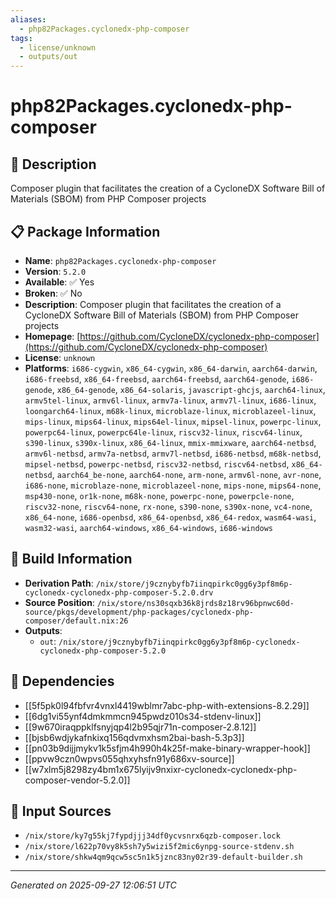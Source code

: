 ```yaml
---
aliases:
  - php82Packages.cyclonedx-php-composer
tags:
  - license/unknown
  - outputs/out
---
```


# php82Packages.cyclonedx-php-composer

## 📝 Description

Composer plugin that facilitates the creation of a CycloneDX Software Bill of Materials (SBOM) from PHP Composer projects

## 📋 Package Information

- **Name**: `php82Packages.cyclonedx-php-composer`
- **Version**: `5.2.0`
- **Available**: ✅ Yes
- **Broken**: ✅ No
- **Description**: Composer plugin that facilitates the creation of a CycloneDX Software Bill of Materials (SBOM) from PHP Composer projects
- **Homepage**: [https://github.com/CycloneDX/cyclonedx-php-composer](https://github.com/CycloneDX/cyclonedx-php-composer)
- **License**: `unknown`
- **Platforms**: `i686-cygwin`, `x86_64-cygwin`, `x86_64-darwin`, `aarch64-darwin`, `i686-freebsd`, `x86_64-freebsd`, `aarch64-freebsd`, `aarch64-genode`, `i686-genode`, `x86_64-genode`, `x86_64-solaris`, `javascript-ghcjs`, `aarch64-linux`, `armv5tel-linux`, `armv6l-linux`, `armv7a-linux`, `armv7l-linux`, `i686-linux`, `loongarch64-linux`, `m68k-linux`, `microblaze-linux`, `microblazeel-linux`, `mips-linux`, `mips64-linux`, `mips64el-linux`, `mipsel-linux`, `powerpc-linux`, `powerpc64-linux`, `powerpc64le-linux`, `riscv32-linux`, `riscv64-linux`, `s390-linux`, `s390x-linux`, `x86_64-linux`, `mmix-mmixware`, `aarch64-netbsd`, `armv6l-netbsd`, `armv7a-netbsd`, `armv7l-netbsd`, `i686-netbsd`, `m68k-netbsd`, `mipsel-netbsd`, `powerpc-netbsd`, `riscv32-netbsd`, `riscv64-netbsd`, `x86_64-netbsd`, `aarch64_be-none`, `aarch64-none`, `arm-none`, `armv6l-none`, `avr-none`, `i686-none`, `microblaze-none`, `microblazeel-none`, `mips-none`, `mips64-none`, `msp430-none`, `or1k-none`, `m68k-none`, `powerpc-none`, `powerpcle-none`, `riscv32-none`, `riscv64-none`, `rx-none`, `s390-none`, `s390x-none`, `vc4-none`, `x86_64-none`, `i686-openbsd`, `x86_64-openbsd`, `x86_64-redox`, `wasm64-wasi`, `wasm32-wasi`, `aarch64-windows`, `x86_64-windows`, `i686-windows`

## 🔧 Build Information

- **Derivation Path**: `/nix/store/j9cznybyfb7iinqpirkc0gg6y3pf8m6p-cyclonedx-cyclonedx-php-composer-5.2.0.drv`
- **Source Position**: `/nix/store/ns30sqxb36k8jrds8z18rv96bpnwc60d-source/pkgs/development/php-packages/cyclonedx-php-composer/default.nix:26`
- **Outputs**:
  - `out`:  `/nix/store/j9cznybyfb7iinqpirkc0gg6y3pf8m6p-cyclonedx-cyclonedx-php-composer-5.2.0`

## 🔗 Dependencies

- [[5f5pk0l94fbfvr4vnxl4419wblmr7abc-php-with-extensions-8.2.29]]
- [[6dg1vi55ynf4dmkmmcn945pwdz010s34-stdenv-linux]]
- [[9w670iraqppklfsnyjqp4l2b95qjr71n-composer-2.8.12]]
- [[bjsb6wdjykafnkixq156qdvmxhsm2bai-bash-5.3p3]]
- [[pn03b9dijjmykv1k5sfjm4h990h4k25f-make-binary-wrapper-hook]]
- [[ppvw9czn0wpvs055qhxyhsfn91y686xv-source]]
- [[w7xlm5j8298zy4bm1x675lyijv9nxixr-cyclonedx-cyclonedx-php-composer-vendor-5.2.0]]

## 📁 Input Sources

- `/nix/store/ky7g55kj7fypdjjj34df0ycvsnrx6qzb-composer.lock`
- `/nix/store/l622p70vy8k5sh7y5wizi5f2mic6ynpg-source-stdenv.sh`
- `/nix/store/shkw4qm9qcw5sc5n1k5jznc83ny02r39-default-builder.sh`

---
*Generated on 2025-09-27 12:06:51 UTC*
